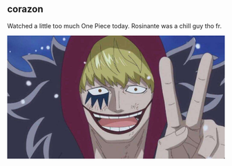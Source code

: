 ## corazon

Watched a little too much One Piece today. Rosinante was a chill guy tho fr.

![image of Donquixote Rosinante](/images/2024-11-26-corazon/corazon.jpg)
